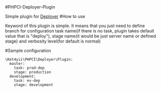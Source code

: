 #PHPCI-Deployer-Plugin

Simple plugin for [Deployer](http://deployer.org)
#How to use

Keyword of this plugin is simple. It means that you just need to define branch 
for configuration task name(if there is no task, plugin takes 
default value that is "deploy"), stage name(it would be just server name or defined stage)
and verbosity level(for default is normal)

#Sample configuration
```
\Ket4yii\PHPCI\Deployer\Plugin:
  master:
    task: prod-dep
    stage: production 
  development:
    task: ev-dep
    stage: development
```
